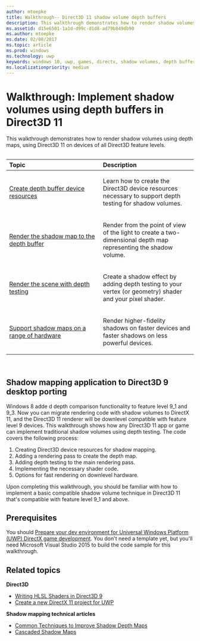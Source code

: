 ```yaml
---
author: mtoepke
title: Walkthrough-- Direct3D 11 shadow volume depth buffers
description: This walkthrough demonstrates how to render shadow volumes using depth maps, using Direct3D 11 on devices of all Direct3D feature levels.
ms.assetid: d15e6501-1a1d-d99c-d1d8-ad79b849db90
ms.author: mtoepke
ms.date: 02/08/2017
ms.topic: article
ms.prod: windows
ms.technology: uwp
keywords: windows 10, uwp, games, directx, shadow volumes, depth buffers, directx 11
ms.localizationpriority: medium
---
```


# Walkthrough: Implement shadow volumes using depth buffers in Direct3D 11



This walkthrough demonstrates how to render shadow volumes using depth maps, using Direct3D 11 on devices of all Direct3D feature levels.
## 
<table>
<colgroup>
<col width="50%" />
<col width="50%" />
</colgroup>
<thead>
<tr class="header">
<th align="left">Topic</th>
<th align="left">Description</th>
</tr>
</thead>
<tbody>
<tr class="odd">
<td align="left"><p><a href="create-depth-buffer-resource--view--and-sampler-state.md">Create depth buffer device resources</a></p></td>
<td align="left"><p>Learn how to create the Direct3D device resources necessary to support depth testing for shadow volumes.</p></td>
</tr>
<tr class="even">
<td align="left"><p><a href="render-the-shadow-map-to-the-depth-buffer.md">Render the shadow map to the depth buffer</a></p></td>
<td align="left"><p>Render from the point of view of the light to create a two-dimensional depth map representing the shadow volume.</p></td>
</tr>
<tr class="odd">
<td align="left"><p><a href="render-the-scene-with-depth-testing.md">Render the scene with depth testing</a></p></td>
<td align="left"><p>Create a shadow effect by adding depth testing to your vertex (or geometry) shader and your pixel shader.</p></td>
</tr>
<tr class="even">
<td align="left"><p><a href="target-a-range-of-hardware.md">Support shadow maps on a range of hardware</a></p></td>
<td align="left"><p>Render higher-fidelity shadows on faster devices and faster shadows on less powerful devices.</p></td>
</tr>
</tbody>
</table>

 

## Shadow mapping application to Direct3D 9 desktop porting


Windows 8 adde d depth comparison functionality to feature level 9\_1 and 9\_3. Now you can migrate rendering code with shadow volumes to DirectX 11, and the Direct3D 11 renderer will be downlevel compatible with feature level 9 devices. This walkthrough shows how any Direct3D 11 app or game can implement traditional shadow volumes using depth testing. The code covers the following process:

1.  Creating Direct3D device resources for shadow mapping.
2.  Adding a rendering pass to create the depth map.
3.  Adding depth testing to the main rendering pass.
4.  Implementing the necessary shader code.
5.  Options for fast rendering on downlevel hardware.

Upon completing this walkthrough, you should be familiar with how to implement a basic compatible shadow volume technique in Direct3D 11 that's compatible with feature level 9\_1 and above.

## Prerequisites


You should [Prepare your dev environment for Universal Windows Platform (UWP) DirectX game development](prepare-your-dev-environment-for-windows-store-directx-game-development.md). You don't need a template yet, but you'll need Microsoft Visual Studio 2015 to build the code sample for this walkthrough.

## Related topics


**Direct3D**

* [Writing HLSL Shaders in Direct3D 9](https://msdn.microsoft.com/library/windows/desktop/bb944006)
* [Create a new DirectX 11 project for UWP](user-interface.md)

**Shadow mapping technical articles**

* [Common Techniques to Improve Shadow Depth Maps](https://msdn.microsoft.com/library/windows/desktop/ee416324)
* [Cascaded Shadow Maps](https://msdn.microsoft.com/library/windows/desktop/ee416307)

 

 




